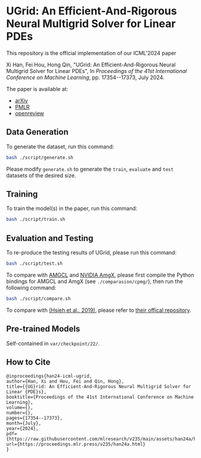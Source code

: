 # UGrid: An Efficient-And-Rigorous Neural Multigrid Solver for Linear PDEs

This repository is the official implementation of our ICML'2024 paper

Xi Han, Fei Hou, Hong Qin, 
"UGrid: An Efficient-And-Rigorous Neural Multigrid Solver for Linear PDEs",
In *Proceedings of the 41st International Conference on Machine Learning*, 
pp. 17354--17373, July 2024. 

The paper is available at:
- [arXiv](https://arxiv.org/abs/2408.04846)
- [PMLR](https://proceedings.mlr.press/v235/han24a.html)
- [openreview](https://openreview.net/forum?id=vFATIZXlCm)

## Data Generation

To generate the dataset, run this command:

```bash
bash ./script/generate.sh
```

Please modify `generate.sh` to generate the `train`, `evaluate` and `test` datasets of the desired size. 

## Training

To train the model(s) in the paper, run this command:

```bash
bash ./script/train.sh
```

## Evaluation and Testing

To re-produce the testing results of UGrid, please run this command: 

```bash
bash ./script/test.sh
```

To compare with 
[AMGCL](https://github.com/ddemidov/amgcl) and [NVIDIA AmgX](https://developer.nvidia.com/amgx), 
please first compile the Python bindings for AMGCL and AmgX (see `./comparasion/cpmg/`), 
then run the following command:

```bash
bash ./script/compare.sh
```

To compare with [(Hsieh et al., 2019)](https://openreview.net/forum?id=rklaWn0qK7), 
please refer to [their offical repository](https://github.com/ermongroup/Neural-PDE-Solver). 

## Pre-trained Models

Self-contained in `var/checkpoint/22/`. 

## How to Cite

```
@inproceedings{han24-icml-ugrid,
author={Han, Xi and Hou, Fei and Qin, Hong},
title={{UG}rid: An Efficient-And-Rigorous Neural Multigrid Solver for Linear {PDE}s},
booktitle={Proceedings of the 41st International Conference on Machine Learning},
volume={},
number={},
pages={17354--17373},
month={July},
year={2024},
pdf={https://raw.githubusercontent.com/mlresearch/v235/main/assets/han24a/han24a.pdf},
url={https://proceedings.mlr.press/v235/han24a.html}
}
```
